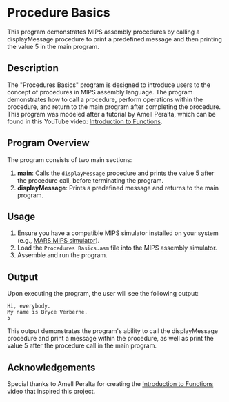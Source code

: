 # Procedure Basics

This program demonstrates MIPS assembly procedures by calling a displayMessage procedure to print a predefined message and then printing the value 5 in the main program.

## Description

The "Procedures Basics" program is designed to introduce users to the concept of procedures in MIPS assembly language. The program demonstrates how to call a procedure, perform operations within the procedure, and return to the main program after completing the procedure. This program was modeled after a tutorial by Amell Peralta, which can be found in this YouTube video: [Introduction to Functions](https://www.youtube.com/watch?v=easyXk-BUg0&list=PL5b07qlmA3P6zUdDf-o97ddfpvPFuNa5A&index=16&ab_channel=AmellPeralta).

## Program Overview

The program consists of two main sections:

1. **main**: Calls the `displayMessage` procedure and prints the value 5 after the procedure call, before terminating the program.
2. **displayMessage**: Prints a predefined message and returns to the main program.

## Usage

1. Ensure you have a compatible MIPS simulator installed on your system (e.g., [MARS MIPS simulator](http://courses.missouristate.edu/KenVollmar/MARS/)).
2. Load the `Procedures Basics.asm` file into the MIPS assembly simulator.
3. Assemble and run the program.

## Output

Upon executing the program, the user will see the following output:

```plaintext
Hi, everybody. 
My name is Bryce Verberne.
5
```

This output demonstrates the program's ability to call the displayMessage procedure and print a message within the procedure, as well as print the value 5 after the procedure call in the main program.

## Acknowledgements

Special thanks to Amell Peralta for creating the [Introduction to Functions](https://www.youtube.com/watch?v=easyXk-BUg0&list=PL5b07qlmA3P6zUdDf-o97ddfpvPFuNa5A&index=16&ab_channel=AmellPeralta) video that inspired this project.

